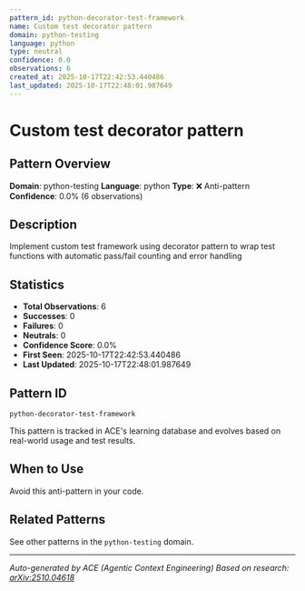 ```yaml
---
pattern_id: python-decorator-test-framework
name: Custom test decorator pattern
domain: python-testing
language: python
type: neutral
confidence: 0.0
observations: 6
created_at: 2025-10-17T22:42:53.440486
last_updated: 2025-10-17T22:48:01.987649
---
```

# Custom test decorator pattern

## Pattern Overview

**Domain**: python-testing
**Language**: python
**Type**: ❌ Anti-pattern
**Confidence**: 0.0% (6 observations)

## Description

Implement custom test framework using decorator pattern to wrap test functions with automatic pass/fail counting and error handling

## Statistics

- **Total Observations**: 6
- **Successes**: 0
- **Failures**: 0
- **Neutrals**: 0
- **Confidence Score**: 0.0%
- **First Seen**: 2025-10-17T22:42:53.440486
- **Last Updated**: 2025-10-17T22:48:01.987649

## Pattern ID

```
python-decorator-test-framework
```

This pattern is tracked in ACE's learning database and evolves based on real-world usage and test results.

## When to Use

Avoid this anti-pattern in your code.

## Related Patterns

See other patterns in the `python-testing` domain.

---

*Auto-generated by ACE (Agentic Context Engineering)*
*Based on research: [arXiv:2510.04618](https://arxiv.org/abs/2510.04618)*
